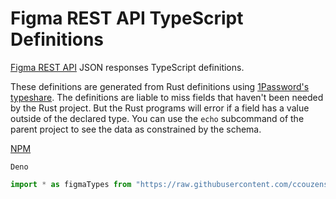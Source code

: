# Figma REST API TypeScript Definitions

[Figma REST API](https://www.figma.com/developers/api) JSON responses TypeScript
definitions.

These definitions are generated from Rust definitions using
[1Password's typeshare](https://github.com/1Password/typeshare). The definitions
are liable to miss fields that haven't been needed by the Rust project. But the
Rust programs will error if a field has a value outside of the declared type.
You can use the `echo` subcommand of the parent project to see the data as
constrained by the schema.

[NPM](https://www.npmjs.com/package/figma-rest-api-typescript-definitions)

`Deno`

```typescript
import * as figmaTypes from "https://raw.githubusercontent.com/ccouzens/figma-rust/typescript-0.1.0/typescript/index.d.ts";
```
